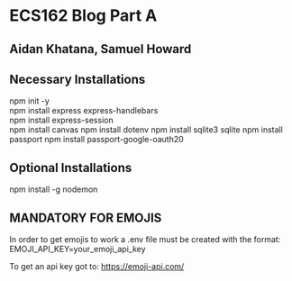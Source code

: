 # ECS162 Blog Part A

## Aidan Khatana, Samuel Howard

## Necessary Installations

npm init -y  
npm install express express-handlebars  
npm install express-session  
npm install canvas
npm install dotenv
npm install sqlite3 sqlite
npm install passport
npm install passport-google-oauth20

## Optional Installations

npm install -g nodemon

## MANDATORY FOR EMOJIS

In order to get emojis to work a .env file must be created with the format:  
EMOJI_API_KEY=your_emoji_api_key  

To get an api key got to: https://emoji-api.com/
